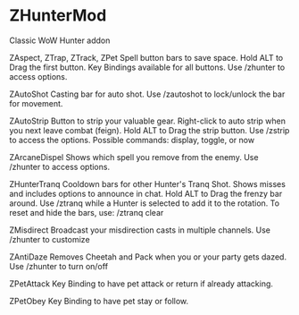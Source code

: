 # ZHunterMod
Classic WoW Hunter addon

ZAspect, ZTrap, ZTrack, ZPet Spell button bars to save space. Hold ALT to Drag the first button. Key Bindings available for all buttons. Use /zhunter to access options.

ZAutoShot Casting bar for auto shot. Use /zautoshot to lock/unlock the bar for movement.

ZAutoStrip Button to strip your valuable gear. Right-click to auto strip when you next leave combat (feign). Hold ALT to Drag the strip button. Use /zstrip to access the options. Possible commands: display, toggle, or now

ZArcaneDispel Shows which spell you remove from the enemy. Use /zhunter to access options.

ZHunterTranq Cooldown bars for other Hunter's Tranq Shot. Shows misses and includes options to announce in chat. Hold ALT to Drag the frenzy bar around. Use /ztranq while a Hunter is selected to add it to the rotation. To reset and hide the bars, use: /ztranq clear

ZMisdirect Broadcast your misdirection casts in multiple channels. Use /zhunter to customize

ZAntiDaze Removes Cheetah and Pack when you or your party gets dazed. Use /zhunter to turn on/off

ZPetAttack Key Binding to have pet attack or return if already attacking.

ZPetObey Key Binding to have pet stay or follow.
